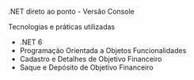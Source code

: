 .NET direto ao ponto - Versão Console


Tecnologias e práticas utilizadas
- .NET 6
- Programação Orientada a Objetos
Funcionalidades
- Cadastro e Detalhes de Objetivo Financeiro
- Saque e Depósito de Objetivo Financeiro